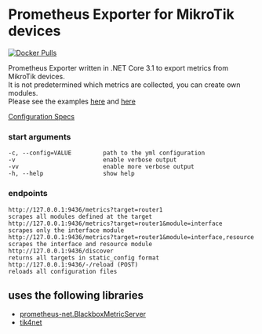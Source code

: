 # Prometheus Exporter for MikroTik devices
[![Docker Pulls](https://img.shields.io/docker/pulls/swoga/mikrotik-exporter)](https://hub.docker.com/r/swoga/mikrotik-exporter)

Prometheus Exporter written in .NET Core 3.1 to export metrics from MikroTik devices.  
It is not predetermined which metrics are collected, you can create own modules.  
Please see the examples [here](https://github.com/swoga/MikrotikExporter.Net/blob/master/examples/example.yml) and [here](https://github.com/swoga/MikrotikExporter.Net/blob/master/examples/modules/interface.yml)

[Configuration Specs](https://github.com/swoga/MikrotikExporter.Net/tree/master/CONFIGURATION.md)

### start arguments
```
-c, --config=VALUE         path to the yml configuration
-v                         enable verbose output
-vv                        enable more verbose output
-h, --help                 show help
```

### endpoints
```
http://127.0.0.1:9436/metrics?target=router1                              scrapes all modules defined at the target
http://127.0.0.1:9436/metrics?target=router1&module=interface             scrapes only the interface module
http://127.0.0.1:9436/metrics?target=router1&module=interface,resource    scrapes the interface and resource module
http://127.0.0.1:9436/discover                                            returns all targets in static_config format
http://127.0.0.1:9436/-/reload (POST)                                     reloads all configuration files
```

## uses the following libraries
- [prometheus-net.BlackboxMetricServer](https://github.com/swoga/prometheus-net.BlackboxMetricServer)
- [tik4net](https://github.com/danikf/tik4net)
